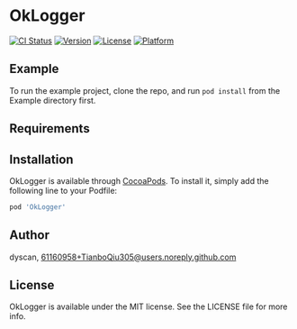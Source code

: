 # OkLogger

[![CI Status](https://img.shields.io/travis/dyscan/OkLogger.svg?style=flat)](https://travis-ci.org/dyscan/OkLogger)
[![Version](https://img.shields.io/cocoapods/v/OkLogger.svg?style=flat)](https://cocoapods.org/pods/OkLogger)
[![License](https://img.shields.io/cocoapods/l/OkLogger.svg?style=flat)](https://cocoapods.org/pods/OkLogger)
[![Platform](https://img.shields.io/cocoapods/p/OkLogger.svg?style=flat)](https://cocoapods.org/pods/OkLogger)

## Example

To run the example project, clone the repo, and run `pod install` from the Example directory first.

## Requirements

## Installation

OkLogger is available through [CocoaPods](https://cocoapods.org). To install
it, simply add the following line to your Podfile:

```ruby
pod 'OkLogger'
```

## Author

dyscan, 61160958+TianboQiu305@users.noreply.github.com

## License

OkLogger is available under the MIT license. See the LICENSE file for more info.

